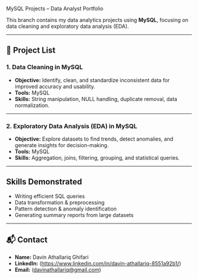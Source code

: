 MySQL Projects – Data Analyst Portfolio

This branch contains my data analytics projects using **MySQL**, focusing on data cleaning and exploratory data analysis (EDA).

---

## 📌 Project List

### 1. **Data Cleaning in MySQL**
- **Objective:** Identify, clean, and standardize inconsistent data for improved accuracy and usability.
- **Tools:** MySQL
- **Skills:** String manipulation, NULL handling, duplicate removal, data normalization.

---

### 2. **Exploratory Data Analysis (EDA) in MySQL**
- **Objective:** Explore datasets to find trends, detect anomalies, and generate insights for decision-making.
- **Tools:** MySQL
- **Skills:** Aggregation, joins, filtering, grouping, and statistical queries.

---

## Skills Demonstrated
- Writing efficient SQL queries  
- Data transformation & preprocessing  
- Pattern detection & anomaly identification  
- Generating summary reports from large datasets  

---

## 📬 Contact
- **Name:** Davin Athallariq Ghifari
- **LinkedIn:** (https://www.linkedin.com/in/davin-athallariq-8551a92b1/)  
- **Email:** (davinathallariq@gmail.com)
